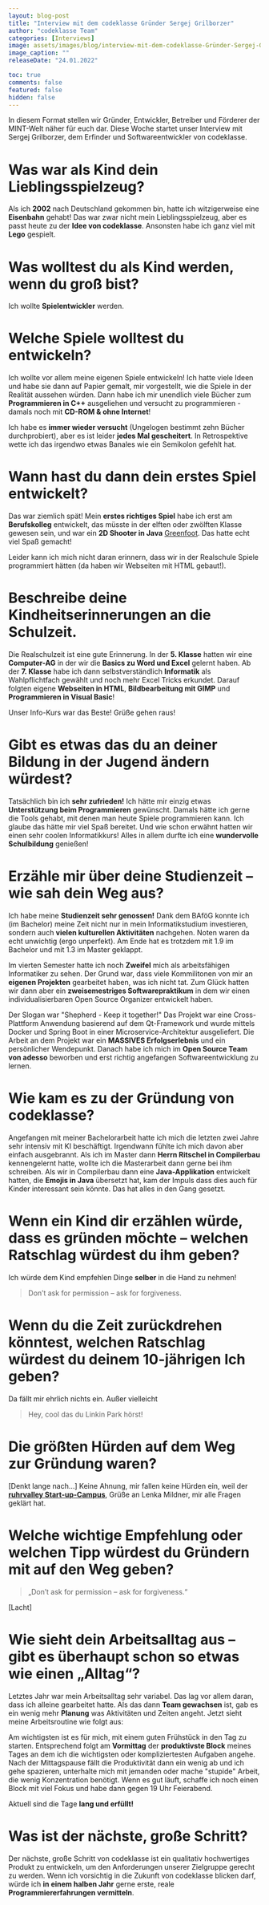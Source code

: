 ```yaml
---
layout: blog-post
title: "Interview mit dem codeklasse Gründer Sergej Grilborzer"
author: "codeklasse Team"
categories: [Interviews]
image: assets/images/blog/interview-mit-dem-codeklasse-Gründer-Sergej-Grilborzer.jpg
image_caption: ""
releaseDate: "24.01.2022"

toc: true
comments: false
featured: false
hidden: false
---
```


In diesem Format stellen wir Gründer, Entwickler, Betreiber und Förderer der MINT-Welt näher für euch dar.
Diese Woche startet unser Interview mit Sergej Grilborzer, dem Erfinder und Softwareentwickler von codeklasse. 

# Was war als Kind dein Lieblingsspielzeug?

Als ich **2002** nach Deutschland gekommen bin, hatte ich witzigerweise eine **Eisenbahn** gehabt! 
Das war zwar nicht mein Lieblingsspielzeug, aber es passt heute zu der **Idee von codeklasse**.
Ansonsten habe ich ganz viel mit **Lego** gespielt.

# Was wolltest du als Kind werden, wenn du groß bist?

Ich wollte **Spielentwickler** werden. 

# Welche Spiele wolltest du entwickeln?

Ich wollte vor allem meine eigenen Spiele entwickeln!
Ich hatte viele Ideen und habe sie dann auf Papier gemalt, mir vorgestellt, wie die Spiele in der Realität aussehen würden. 
Dann habe ich mir unendlich viele Bücher zum **Programmieren in C++** ausgeliehen und versucht zu programmieren - 
damals noch mit **CD-ROM & ohne Internet**!

Ich habe es **immer wieder versucht** (Ungelogen bestimmt zehn Bücher durchprobiert),
aber es ist leider **jedes Mal gescheitert**.
In Retrospektive wette ich das irgendwo etwas Banales wie ein Semikolon gefehlt hat.

# Wann hast du dann dein erstes Spiel entwickelt?

Das war ziemlich spät!
Mein **erstes richtiges Spiel** habe ich erst am **Berufskolleg** entwickelt,
das müsste in der elften oder zwölften Klasse gewesen sein,
und war ein **2D Shooter in Java** <a href="https://www.greenfoot.org/door" target="_blank">Greenfoot</a>.
Das hatte echt viel Spaß gemacht!

Leider kann ich mich nicht daran erinnern, dass wir in der Realschule Spiele programmiert hätten
(da haben wir Webseiten mit HTML gebaut!).

# Beschreibe deine Kindheitserinnerungen an die Schulzeit.

Die Realschulzeit ist eine gute Erinnerung.
In der **5. Klasse** hatten wir eine **Computer-AG** in der wir die **Basics zu Word und Excel** gelernt haben. 
Ab der **7. Klasse** habe ich dann selbstverständlich **Informatik** als Wahlpflichtfach gewählt
und noch mehr Excel Tricks erkundet. 
Darauf folgten eigene **Webseiten in HTML**, **Bildbearbeitung mit GIMP** und **Programmieren in Visual Basic**!

Unser Info-Kurs war das Beste! Grüße gehen raus!

# Gibt es etwas das du an deiner Bildung in der Jugend ändern würdest?

Tatsächlich bin ich **sehr zufrieden!**
Ich hätte mir einzig etwas **Unterstützung beim Programmieren** gewünscht.
Damals hätte ich gerne die Tools gehabt, mit denen man heute Spiele programmieren kann. 
Ich glaube das hätte mir viel Spaß bereitet.
Und wie schon erwähnt hatten wir einen sehr coolen Informatikkurs! 
Alles in allem durfte ich eine **wundervolle Schulbildung** genießen!

# Erzähle mir über deine Studienzeit – wie sah dein Weg aus?
Ich habe meine **Studienzeit sehr genossen!**
Dank dem BAföG konnte ich (im Bachelor) meine Zeit nicht nur in mein Informatikstudium investieren,
sondern auch **vielen kulturellen Aktivitäten** nachgehen. 
Noten waren da echt unwichtig (ergo unperfekt). 
Am Ende hat es trotzdem mit 1.9 im Bachelor und mit 1.3 im Master geklappt.

Im vierten Semester hatte ich noch **Zweifel** mich als arbeitsfähigen Informatiker zu sehen.
Der Grund war, dass viele Kommilitonen von mir an **eigenen Projekten** gearbeitet haben, was ich nicht tat. 
Zum Glück hatten wir dann aber ein **zweisemestriges Softwarepraktikum** in dem wir einen
individualisierbaren Open Source Organizer entwickelt haben.

Der Slogan war "Shepherd - Keep it together!"
Das Projekt war eine Cross-Plattform Anwendung basierend auf dem Qt-Framework
und wurde mittels Docker und Spring Boot in einer Microservice-Architektur ausgeliefert.
Die Arbeit an dem Projekt war ein **MASSIVES Erfolgserlebnis** und ein persönlicher Wendepunkt. 
Danach habe ich mich im **Open Source Team von adesso** beworben und erst richtig angefangen Softwareentwicklung zu lernen. 

# Wie kam es zu der Gründung von codeklasse?

Angefangen mit meiner Bachelorarbeit hatte ich mich die letzten zwei Jahre sehr intensiv mit KI beschäftigt.
Irgendwann fühlte ich mich davon aber einfach ausgebrannt.
Als ich im Master dann **Herrn Ritschel in Compilerbau** kennengelernt hatte,
wollte ich die Masterarbeit dann gerne bei ihm schreiben. 
Als wir in Compilerbau dann eine **Java-Applikation** entwickelt hatten,
die **Emojis in Java** übersetzt hat, kam der Impuls dass dies auch für Kinder interessant sein könnte.
Das hat alles in den Gang gesetzt.

# Wenn ein Kind dir erzählen würde, dass es gründen möchte – welchen Ratschlag würdest du ihm geben?

Ich würde dem Kind empfehlen Dinge **selber** in die Hand zu nehmen!
>Don’t ask for permission – ask for forgiveness.

# Wenn du die Zeit zurückdrehen könntest, welchen Ratschlag würdest du deinem 10-jährigen Ich geben?

Da fällt mir ehrlich nichts ein.
Außer vielleicht 
>Hey, cool das du Linkin Park hörst!

# Die größten Hürden auf dem Weg zur Gründung waren?

[Denkt lange nach…] Keine Ahnung, mir fallen keine Hürden ein, weil der <a href="https://www.rv-startupcampus.de/" target="_blank">**ruhrvalley Start-up-Campus**</a>, Grüße an Lenka Mildner, mir alle Fragen geklärt hat. 

# Welche wichtige Empfehlung oder welchen Tipp würdest du Gründern mit auf den Weg geben?

>„Don’t ask for permission – ask for forgiveness.“

[Lacht]

# Wie sieht dein Arbeitsalltag aus – gibt es überhaupt schon so etwas wie einen „Alltag“?

Letztes Jahr war mein Arbeitsalltag sehr variabel.
Das lag vor allem daran, dass ich alleine gearbeitet hatte. 
Als das dann **Team gewachsen** ist, gab es ein wenig mehr **Planung** was Aktivitäten und Zeiten angeht.
Jetzt sieht meine Arbeitsroutine wie folgt aus:

Am wichtigsten ist es für mich, mit einem guten Frühstück in den Tag zu starten.
Entsprechend folgt am **Vormittag** der **produktivste Block** meines Tages an dem ich die wichtigsten oder kompliziertesten Aufgaben angehe.
Nach der Mittagspause fällt die Produktivität dann ein wenig ab
und ich gehe spazieren, unterhalte mich mit jemanden oder mache "stupide" Arbeit, die wenig Konzentration benötigt. 
Wenn es gut läuft, schaffe ich noch einen Block mit viel Fokus und habe dann gegen 19 Uhr Feierabend.

Aktuell sind die Tage **lang und erfüllt!**

# Was ist der nächste, große Schritt?

Der nächste, große Schritt von codeklasse ist ein qualitativ hochwertiges Produkt zu entwickeln,
um den Anforderungen unserer Zielgruppe gerecht zu werden.
Wenn ich vorsichtig in die Zukunft von codeklasse blicken darf,
würde ich **in einem halben Jahr** gerne erste, reale **Programmiererfahrungen vermitteln**.